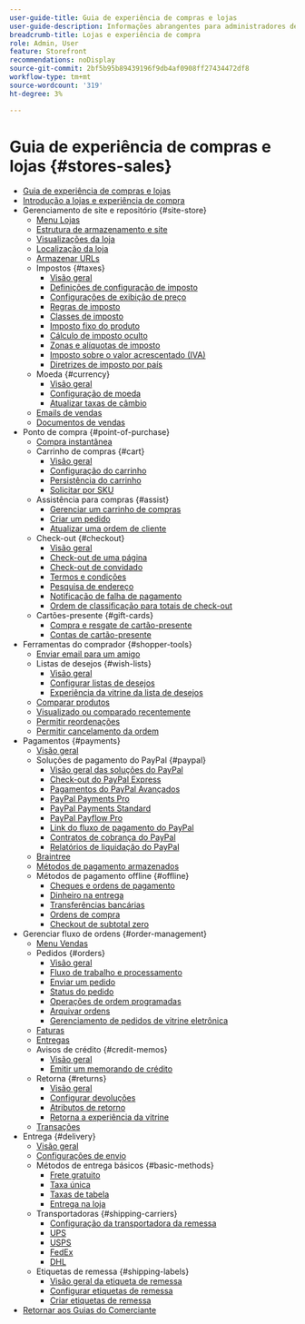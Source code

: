 ```yaml
---
user-guide-title: Guia de experiência de compras e lojas
user-guide-description: Informações abrangentes para administradores de site, agentes de atendimento ao cliente e gerentes de vendas que trabalham na Adobe Commerce e no Magento Open Source.
breadcrumb-title: Lojas e experiência de compra
role: Admin, User
feature: Storefront
recommendations: noDisplay
source-git-commit: 2bf5b95b89439196f9db4af0908ff27434472df8
workflow-type: tm+mt
source-wordcount: '319'
ht-degree: 3%

---
```



# Guia de experiência de compras e lojas {#stores-sales}

+ [Guia de experiência de compras e lojas](guide-overview.md)
+ [Introdução a lojas e experiência de compra](introduction.md)
+ Gerenciamento de site e repositório {#site-store}
   + [Menu Lojas](stores-menu.md)
   + [Estrutura de armazenamento e site](stores.md)
   + [Visualizações da loja](store-views.md)
   + [Localização da loja](store-localize.md)
   + [Armazenar URLs](store-urls.md)
   + Impostos {#taxes}
      + [Visão geral](taxes.md)
      + [Definições de configuração de imposto](tax-settings-general.md)
      + [Configurações de exibição de preço](display-settings.md)
      + [Regras de imposto](tax-rules.md)
      + [Classes de imposto](tax-class.md)
      + [Imposto fixo do produto](fixed-product-tax.md)
      + [Cálculo de imposto oculto](hidden-tax-calculation.md)
      + [Zonas e alíquotas de imposto](tax-zones-rates.md)
      + [Imposto sobre o valor acrescentado (IVA)](vat.md)
      + [Diretrizes de imposto por país](international-tax-guidelines.md)
   + Moeda {#currency}
      + [Visão geral](currency.md)
      + [Configuração de moeda](currency-configuration.md)
      + [Atualizar taxas de câmbio](currency-update.md)
   + [Emails de vendas](sales-email.md)
   + [Documentos de vendas](sales-documents.md)
+ Ponto de compra {#point-of-purchase}
   + [Compra instantânea](checkout-instant-purchase.md)
   + Carrinho de compras {#cart}
      + [Visão geral](cart.md)
      + [Configuração do carrinho](cart-configuration.md)
      + [Persistência do carrinho](cart-persistent.md)
      + [Solicitar por SKU](order-by-sku.md)
   + Assistência para compras {#assist}
      + [Gerenciar um carrinho de compras](shopping-assisted-cart-manage.md)
      + [Criar um pedido](customer-account-create-order.md)
      + [Atualizar uma ordem de cliente](order-update.md)
   + Check-out {#checkout}
      + [Visão geral](checkout-process.md)
      + [Check-out de uma página](checkout-one-page.md)
      + [Check-out de convidado](checkout-guest.md)
      + [Termos e condições](terms-and-conditions.md)
      + [Pesquisa de endereço](checkout-address-search.md)
      + [Notificação de falha de pagamento](checkout-payment-failed-emails.md)
      + [Ordem de classificação para totais de check-out](checkout-totals-sort-order.md)
   + Cartões-presente {#gift-cards}
      + [Compra e resgate de cartão-presente](product-gift-card-workflow.md)
      + [Contas de cartão-presente](product-gift-card-accounts.md)
+ Ferramentas do comprador {#shopper-tools}
   + [Enviar email para um amigo](email-a-friend.md)
   + Listas de desejos {#wish-lists}
      + [Visão geral](wishlists.md)
      + [Configurar listas de desejos](wishlist-configuration.md)
      + [Experiência da vitrine da lista de desejos](wishlist-storefront.md)
   + [Comparar produtos](product-compare.md)
   + [Visualizado ou comparado recentemente](products-viewed-compared.md)
   + [Permitir reordenações](reorders-allow.md)
   + [Permitir cancelamento da ordem](cancel-allow.md)
+ Pagamentos {#payments}
   + [Visão geral](payments.md)
   + Soluções de pagamento do PayPal {#paypal}
      + [Visão geral das soluções do PayPal](paypal.md)
      + [Check-out do PayPal Express](paypal-express-checkout.md)
      + [Pagamentos do PayPal Avançados](paypal-payments-advanced.md)
      + [PayPal Payments Pro](paypal-payments-pro.md)
      + [PayPal Payments Standard](paypal-payments-standard.md)
      + [PayPal Payflow Pro](paypal-payflow-pro.md)
      + [Link do fluxo de pagamento do PayPal](paypal-payflow-link.md)
      + [Contratos de cobrança do PayPal](paypal-billing-agreements.md)
      + [Relatórios de liquidação do PayPal](paypal-settlement-reports.md)
   + [Braintree](braintree.md)
   + [Métodos de pagamento armazenados](stored-payment-methods.md)
   + Métodos de pagamento offline {#offline}
      + [Cheques e ordens de pagamento](check-money-order.md)
      + [Dinheiro na entrega](cash-on-delivery.md)
      + [Transferências bancárias](bank-transfer.md)
      + [Ordens de compra](purchase-order.md)
      + [Checkout de subtotal zero](zero-subtotal-checkout.md)
+ Gerenciar fluxo de ordens {#order-management}
   + [Menu Vendas](sales-menu.md)
   + Pedidos {#orders}
      + [Visão geral](orders.md)
      + [Fluxo de trabalho e processamento](order-processing.md)
      + [Enviar um pedido](order-ship.md)
      + [Status do pedido](order-status.md)
      + [Operações de ordem programadas](order-scheduled-operations.md)
      + [Arquivar ordens](order-archive.md)
      + [Gerenciamento de pedidos de vitrine eletrônica](orders-storefront.md)
   + [Faturas](invoices.md)
   + [Entregas](shipments.md)
   + Avisos de crédito {#credit-memos}
      + [Visão geral](credit-memos.md)
      + [Emitir um memorando de crédito](credit-memo-create.md)
   + Retorna {#returns}
      + [Visão geral](returns.md)
      + [Configurar devoluções](rma-configure.md)
      + [Atributos de retorno](attributes-returns.md)
      + [Retorna a experiência da vitrine](rma-customer-experience.md)
   + [Transações](transactions.md)
+ Entrega {#delivery}
   + [Visão geral](delivery.md)
   + [Configurações de envio](shipping-settings.md)
   + Métodos de entrega básicos {#basic-methods}
      + [Frete gratuito](shipping-free.md)
      + [Taxa única](shipping-flat-rate.md)
      + [Taxas de tabela](shipping-table-rate.md)
      + [Entrega na loja](shipping-in-store-delivery.md)
   + Transportadoras {#shipping-carriers}
      + [Configuração da transportadora da remessa](carriers.md)
      + [UPS](ups.md)
      + [USPS](usps.md)
      + [FedEx](fedex.md)
      + [DHL](dhl.md)
   + Etiquetas de remessa {#shipping-labels}
      + [Visão geral da etiqueta de remessa](shipping-labels.md)
      + [Configurar etiquetas de remessa](shipping-label-configure.md)
      + [Criar etiquetas de remessa](shipping-label-create.md)
+ [Retornar aos Guias do Comerciante](https://experienceleague.adobe.com/en/docs/commerce-admin/user-guides/home)

